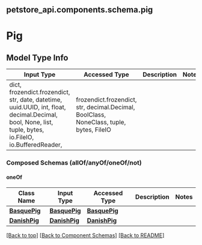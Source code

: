 <a name="top"></a>
## petstore_api.components.schema.pig
# Pig

## Model Type Info
Input Type | Accessed Type | Description | Notes
------------ | ------------- | ------------- | -------------
dict, frozendict.frozendict, str, date, datetime, uuid.UUID, int, float, decimal.Decimal, bool, None, list, tuple, bytes, io.FileIO, io.BufferedReader,  | frozendict.frozendict, str, decimal.Decimal, BoolClass, NoneClass, tuple, bytes, FileIO |  |

### Composed Schemas (allOf/anyOf/oneOf/not)
#### oneOf
Class Name | Input Type | Accessed Type | Description | Notes
------------- | ------------- | ------------- | ------------- | -------------
[**BasquePig**](BasquePig.md) | [**BasquePig**](BasquePig.md) | [**BasquePig**](BasquePig.md) |  |
[**DanishPig**](DanishPig.md) | [**DanishPig**](DanishPig.md) | [**DanishPig**](DanishPig.md) |  |

[[Back to top]](#top) [[Back to Component Schemas]](../../../README.md#Component-Schemas) [[Back to README]](../../../README.md)